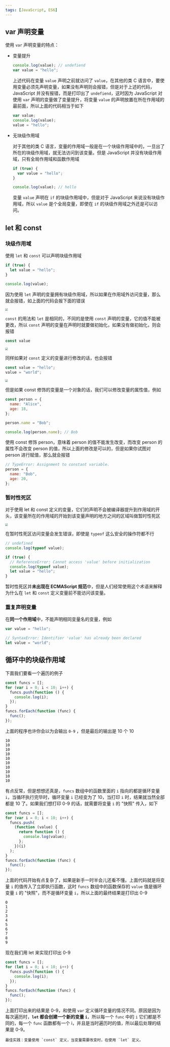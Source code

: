```yaml
---
tags: [JavaScript, ES6]
---
```


## var 声明变量

使用 `var` 声明变量的特点：

- 变量提升

  ```js
  console.log(value); // undefiend
  var value = "hello";
  ```

  上述代码在变量 `value` 声明之前就访问了 `value`，在其他的类 C 语言中，要使用变量必须先声明变量，如果没有声明则会报错，但是对于上述的代码，JavaScript 并没有报错，而是打印出了 `undefiend`，这时因为 JavaScript 对使用 `var` 声明的变量做了变量提升，将变量 `value` 的声明放置在所在作用域的最前面，所以上面的代码相当于如下

  ```javascript
  var value;
  console.log(value);
  value = "hello";
  ```

- 无块级作用域

  对于其他的类 C 语言，变量的作用域一般是在一个块级作用域中的，一旦出了所在的块级作用域，就无法访问到该变量。但是 JavaScript 并没有块级作用域，只有全局作用域和函数作用域

  ```javascript
  if (true) {
    var value = "hello";
  }

  console.log(value); // hello
  ```

  变量 `value` 声明在 `if` 的块级作用域中，但是对于 JavaScript 来说没有块级作用域，所以 `value` 是个全局变量，即使在 `if` 的块级作用域之外还是可以访问。

## let 和 const

### 块级作用域

使用 `let` 和 `const` 可以声明块级作用域

```javascript
if (true) {
  let value = "hello";
}

console.log(value);
```

因为使用 `let` 声明的变量拥有块级作用域，所以如果在作用域外访问变量，那么就会报错，如上面的代码会报下面的错误

<img src="https://cdn.jsdelivr.net/gh/LastKnightCoder/ImgHosting/20210112224158.png" style="zoom:50%;" />

`const` 的用法和 `let` 是相同的，不同的是使用 `const` 声明的变量，它的值不能被更改，所以 `const` 声明的变量在声明时就要做初始化，如果没有做初始化，则会报错

```javascript
const value
```

<img src="https://cdn.jsdelivr.net/gh/LastKnightCoder/ImgHosting/20210112224016.png" style="zoom:50%;" />

同样如果对 `const` 定义的变量进行修改的话，也会报错

```javascript
const value = "hello";
value = "world";
```

<img src="https://cdn.jsdelivr.net/gh/LastKnightCoder/ImgHosting/20210112224323.png" style="zoom:50%;" />

但是如果 const 修饰的变量是一个对象的话，我们可以修改变量的属性值，例如

```javascript
const person = {
  name: "Alice",
  age: 18,
};

person.name = "Bob";

console.log(person.name); // Bob
```

使用 const 修饰 person，意味着 person 的值不能发生改变，而改变 person 的属性不会改变 person 的值，所以上面的修改是可以的，但是如果你试图对 person 进行赋值，那么就会报错

```javascript
// TypeError: Assignment to constant variable.
person = {
  name: "Bob",
  age: 20,
};
```

### 暂时性死区

对于使用 let 和 const 定义的变量，它们的声明不会被编译器提升到作用域的开头，该变量所在的作用域的开始到该变量声明的地方之间的区域叫做暂时性死区

<img src="https://cdn.jsdelivr.net/gh/LastKnightCoder/ImgHosting/20210112224355.png" style="zoom:50%;" />

在暂时性死区访问变量会发生错误，即使是 `typeof` 这么安全的操作符都不行

```javascript
// undefined
console.log(typeof value);

if (true) {
  // ReferenceError: Cannot access 'value' before initialization
  console.log(typeof value);
  let value = "hello";
}
```

暂时性死区并**未出现在 ECMAScript 规范**中，但是人们经常使用这个术语来解释为什么在 `let` 和 `const` 定义变量前不能访问该变量。

### 重复声明变量

在**同一个作用域**中，不能声明相同变量名的变量，例如

```javascript
var value = "hello";

// SyntaxError: Identifier 'value' has already been declared
let value = "world";
```

## 循环中的块级作用域

下面我们要看一个遍历的例子

```javascript
const funcs = [];
for (var i = 0; i < 10; i++) {
  funcs.push(function () {
    console.log(i);
  });
}
funcs.forEach(function (func) {
  func();
});
```

上面的程序也许你会以为会输出 `0-9` ，但是最后的输出是 10 个 10

```
10
10
10
10
10
10
10
10
10
10
```

有点反常，但是想想还真是，`funcs` 数组中的函数里面的 `i` 指向的都是循环变量 `i`，当循环执行完毕时，循环变量 `i` 已经变为了 10，当打印 `i` 时，结果就当然全部都是 10 了。如果我们想打印 0-9 的话，就需要将变量 `i` 的 "快照" 传入，如下

```javascript
const funcs = [];
for (var i = 0; i < 10; i++) {
  funcs.push(
    (function (value) {
      return function () {
        console.log(value);
      };
    })(i)
  );
}
funcs.forEach(function (func) {
  func();
});
```

上面的代码开始有点复杂了，如果是新手一时半会儿还看不懂。上面代码就是将变量 `i` 的值传入了立即执行函数，这时 `funcs` 数组中的函数保存的 `value` 值是循环变量 `i` 的 "快照"，而不是循环变量 `i`，所以上面的最终结果是打印出 0-9

```
0
1
2
3
4
5
6
7
8
9
```

现在我们用 let 来实现打印出 0-9

```javascript
const funcs = [];
for (let i = 0; i < 10; i++) {
  funcs.push(function () {
    console.log(i);
  });
}
funcs.forEach(function (func) {
  func();
});
```

上面打印出来的结果是 0-9，和使用 `var` 定义循环变量的情况不同。原因是因为每次遍历时，**`let` 都会创建一个新的变量 `i`**，所以每一个 `func` 中的 `i` 它们都是不同的，每一个 `func` 函数都有一个 i，并且是当时遍历时的值，所以最后处理的结果是 0-9。

```tip
最佳实践：变量使用 `const` 定义，当变量需要改变时，在使用 `let` 定义。
```
